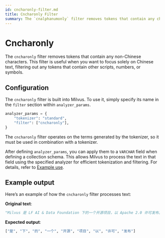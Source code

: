 ```yaml
---
id: cncharonly-filter.md
title: Cncharonly​ Filter
summary: The `cnalphanumonly` filter removes tokens that contain any characters other than Chinese characters, English letters, or digits.​
---
```


# Cncharonly​

The `cncharonly` filter removes tokens that contain any non-Chinese characters. This filter is useful when you want to focus solely on Chinese text, filtering out any tokens that contain other scripts, numbers, or symbols.​

## Configuration​

The `cncharonly` filter is built into Milvus. To use it, simply specify its name in the `filter` section within `analyzer_params`.​

```Python
analyzer_params = {​
    "tokenizer": "standard",​
    "filter": ["cncharonly"],​
}​
```

The `cncharonly` filter operates on the terms generated by the tokenizer, so it must be used in combination with a tokenizer.

After defining `analyzer_params`, you can apply them to a `VARCHAR` field when defining a collection schema. This allows Milvus to process the text in that field using the specified analyzer for efficient tokenization and filtering. For details, refer to [Example use](analyzer-overview.md).​

## Example output​

Here’s an example of how the `cncharonly` filter processes text:​

**Original text**:​

```Python
"Milvus 是 LF AI & Data Foundation 下的一个开源项目，以 Apache 2.0 许可发布。"​
```

**Expected output**:​

```Python
["是", "下", "的", "一个", "开源", "项目", "以", "许可", "发布"]​
```